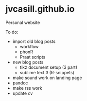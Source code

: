 jvcasill.github.io
==================

Personal website

To do:
- import old blog posts
	- workflow
	- phonR
	- Praat scripts
- new blog posts
	- tikz document setup (3 part)
	- sublime text 3 (R-snippets)
- make sound work on landing page
- pandoc
- make rss work
- update cv